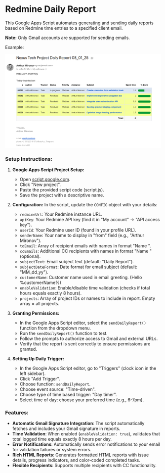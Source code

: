 # Redmine Daily Report

This Google Apps Script automates generating and sending daily reports based on Redmine time entries to a specified client email.

**Note:** Only Gmail accounts are supported for sending emails.

Example:

<img src="daily-report-example.png" width="800" alt="Daily Report Email Example">

### Setup Instructions:

1.  **Google Apps Script Project Setup:**
    *   Open [script.google.com](https://script.google.com/).
    *   Click "New project".
    *   Paste the provided script code (script.js).
    *   Save the project with a descriptive name.

2.  **Configuration:**
    In the script, update the `CONFIG` object with your details:
    *   `redmineUrl`: Your Redmine instance URL.
    *   `apiKey`: Your Redmine API key (find it in "My account" → "API access key").
    *   `userId`: Your Redmine user ID (found in your profile URL).
    *   `senderName`: Your name to display in "from" field (e.g., "Arthur Mironov").
    *   `toEmail`: Array of recipient emails with names in format "Name <email>".
    *   `ccEmails`: Additional CC recipients with names in format "Name <email>" (optional).
    *   `subjectText`: Email subject text (default: "Daily Report").
    *   `subjectDateFormat`: Date format for email subject (default: "MM_dd_yy").
    *   `customerName`: Customer name used in email greeting. (Hello %customerName%)
    *   `enableValidation`: Enable/disable time validation (checks if total hours equals exactly 8 hours).
    *   `projects`: Array of project IDs or names to include in report. Empty array = all projects.

3.  **Granting Permissions:**
    *   In the Google Apps Script editor, select the `sendDailyReport()` function from the dropdown menu.
    *   Run the `sendDailyReport()` function to test.
    *   Follow the prompts to authorize access to Gmail and external URLs.
    *   Verify that the report is sent correctly to ensure permissions are granted.

4.  **Setting Up Daily Trigger:**
    *   In the Google Apps Script editor, go to "Triggers" (clock icon in the left sidebar).
    *   Click "Add Trigger".
    *   Choose function: `sendDailyReport`.
    *   Choose event source: "Time-driven".
    *   Choose type of time based trigger: "Day timer".
    *   Select time of day: choose your preferred time (e.g., 6-7pm).

### Features:

*   **Automatic Gmail Signature Integration**: The script automatically fetches and includes your Gmail signature in reports.
*   **Time Validation**: When enabled (`enableValidation: true`), validates that total logged time equals exactly 8 hours per day.
*   **Error Notifications**: Automatically sends error notifications to your email for validation failures or system errors.
*   **Rich HTML Reports**: Generates formatted HTML reports with issue details, progress indicators, and color-coded completed tasks.
*   **Flexible Recipients**: Supports multiple recipients with CC functionality.